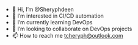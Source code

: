 - 👋 Hi, I’m @Sheryphdeen
- 👀 I’m interested in CI/CD automation
- 🌱 I’m currently learning DevOps 
- 💞️ I’m looking to collaborate on DevOps projects
- 📫 How to reach me tcheryph@outlook.com

<!---
Sheryphdeen/Sheryphdeen is a ✨ special ✨ repository because its `README.md` (this file) appears on your GitHub profile.
You can click the Preview link to take a look at your changes.
--->
